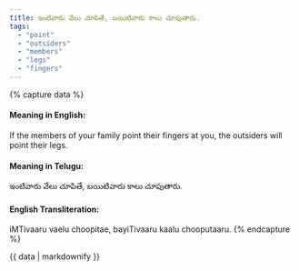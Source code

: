 ```yaml
---
title: ఇంటివారు వేలు చూపితే, బయిటివారు కాలు చూపుతారు.
tags:
  - "point"
  - "outsiders"
  - "members"
  - "legs"
  - "fingers"
---
```


{% capture data %}
#### Meaning in English:
If the members of your family point their fingers at you, the outsiders will point their legs.

#### Meaning in Telugu:
ఇంటివారు వేలు చూపితే, బయిటివారు కాలు చూపుతారు.

#### English Transliteration:
iMTivaaru vaelu choopitae, bayiTivaaru kaalu chooputaaru.
{% endcapture %}

{{ data | markdownify }}

